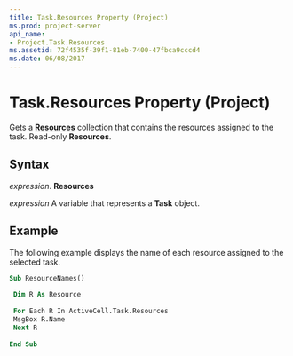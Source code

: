 ```yaml
---
title: Task.Resources Property (Project)
ms.prod: project-server
api_name:
- Project.Task.Resources
ms.assetid: 72f4535f-39f1-81eb-7400-47fbca9cccd4
ms.date: 06/08/2017
---
```



# Task.Resources Property (Project)

Gets a **[Resources](resource-object-project.md)** collection that contains the resources assigned to the task. Read-only **Resources**.


## Syntax

 _expression_. **Resources**

 _expression_ A variable that represents a **Task** object.


## Example

The following example displays the name of each resource assigned to the selected task.


```vb
Sub ResourceNames() 
 
 Dim R As Resource 
 
 For Each R In ActiveCell.Task.Resources 
 MsgBox R.Name 
 Next R 
 
End Sub
```


